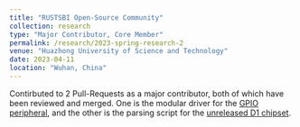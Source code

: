 ```yaml
---
title: "RUSTSBI Open-Source Community"
collection: research
type: "Major Contributor, Core Member"
permalink: /research/2023-spring-research-2
venue: "Huazhong University of Science and Technology"
date: 2023-04-11
location: "Wuhan, China"
---
```


Contirbuted to 2 Pull-Requests as a major contributor, both of which have been reviewed and merged. One is the modular driver for the [GPIO peripheral](https://gitee.com/rustsbi/bl-soc/pulls/1), and the other is the parsing script for the [unreleased D1 chipset](https://gitee.com/rustsbi/010-editor-scripts/pulls/1).
